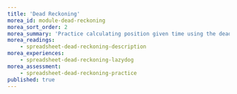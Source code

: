 ```yaml
---
title: 'Dead Reckoning'
morea_id: module-dead-reckoning
morea_sort_order: 2
morea_summary: 'Practice calculating position given time using the dead reckoning technique'
morea_readings:
    - spreadsheet-dead-reckoning-description
morea_experiences:
    - spreadsheet-dead-reckoning-lazydog
morea_assessment:
    - spreadsheet-dead-reckoning-practice
published: true
---
```

